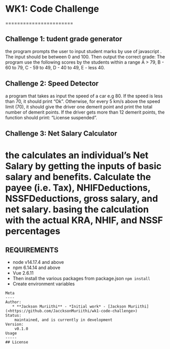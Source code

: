 # WK1: Code Challenge
=======================
## Challenge 1: tudent grade generator
the program prompts the user to input student marks by use of javascript . 
The input should be between 0 and 100. Then output the correct grade: 
The program use the following scores by the students within a range A > 79, B - 60 to 79, C -  59 to 49, D - 40 to 49, E - less 40.
## Challenge 2: Speed Detector
a program that takes as input the speed of a car e.g 80. 
If the speed is less than 70, it should print “Ok”. 
Otherwise, for every 5 km/s above the speed limit (70), it should give the driver one demerit point and print the total number of demerit points.
If the driver gets more than 12 demerit points, the function should print: “License suspended”.
## Challenge 3: Net Salary Calculator
the calculates an individual’s Net Salary by getting the inputs of basic salary and benefits.
 Calculate the payee (i.e. Tax), NHIFDeductions, NSSFDeductions, gross salary, and net salary. 
 basing the calculation with the actual KRA, NHIF, and NSSF percentages 
=======================
## REQUIREMENTS
* node v14.17.4 and above
* npm 6.14.14 and above
* Vue 2.6.11
* Then install the various packages from package.json `npm install`
* Create environment variables
```
Meta
----
Author:
   * **Jackson Muriithi** - *Initial work* - [Jackson Muriithi](<https://github.com/JaccksonMuriithi/wk1-code-challenge>)
Status:
    maintained, and is currently in development
Version:
    v0.1.0
Usage
-----
## License